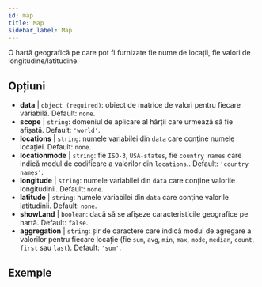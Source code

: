 ```yaml
---
id: map
title: Map
sidebar_label: Map
---
```


O hartă geografică pe care pot fi furnizate fie nume de locații, fie valori de longitudine/latitudine.

## Opțiuni

* __data__ | `object (required)`: obiect de matrice de valori pentru fiecare variabilă. Default: `none`.
* __scope__ | `string`: domeniul de aplicare al hărții care urmează să fie afișată. Default: `'world'`.
* __locations__ | `string`: numele variabilei din `data` care conține numele locației. Default: `none`.
* __locationmode__ | `string`: fie `ISO-3`, `USA-states`, fie `country names` care indică modul de codificare a valorilor din `locations`.. Default: `'country names'`.
* __longitude__ | `string`: numele variabilei din `data` care conține valorile longitudinii. Default: `none`.
* __latitude__ | `string`: numele variabilei din `data` care conține valorile latitudinii. Default: `none`.
* __showLand__ | `boolean`: dacă să se afișeze caracteristicile geografice pe hartă. Default: `false`.
* __aggregation__ | `string`: șir de caractere care indică modul de agregare a valorilor pentru fiecare locație (fie `sum`, `avg`, `min`, `max`, `mode`, `median`, `count`, `first` sau `last`). Default: `'sum'`.


## Exemple
